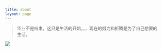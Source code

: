 ```yaml
---
title: about
layout: page
---
```


>毕业不是结束，这只是生活的开始，，，现在的努力和折腾是为了自己想要的生活。

<img src="http://olnx7jkmx.bkt.clouddn.com/School?imageView2/0/interlace/1/q/100|watermark/2/text/a2xvbmUuc3BhY2U=/font/5b6u6L2v6ZuF6buR/fontsize/500/fill/I0YzRjBGMA==/dissolve/86/gravity/SouthEast/dx/10/dy/10">